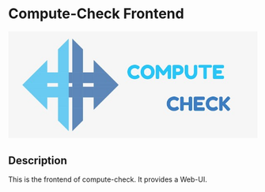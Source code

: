 # Compute-Check Frontend

<p align="center">
  <img src="../docs/logo/compute-check-logo.jpg">
</p>

## Description

This is the frontend of compute-check. It provides a Web-UI.
